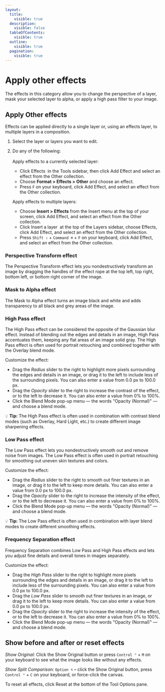 ```yaml
---
layout:
  title:
    visible: true
  description:
    visible: false
  tableOfContents:
    visible: true
  outline:
    visible: true
  pagination:
    visible: true
---
```


# Apply other effects

The effects in this category allow you to change the perspective of a layer, mask your selected layer to alpha, or apply a high pass filter to your image.

## Apply Other effects

Effects can be applied directly to a single layer or, using an effects layer, to multiple layers in a composition.

1. Select the layer or layers you want to edit.
2.  Do any of the following:\
    \
    Apply effects to a currently selected layer:

    * Click Effects <img src="https://help.pixelmator.com/pixelmator-pro/3.5/assets/English/1590058938000.png" alt="" data-size="line"> in the Tools sidebar, then click Add Effect and select an effect from the Other collection.
    * Choose **Format > Effects > Other** and choose an effect.
    * Press `F` on your keyboard, click Add Effect, and select an effect from the Other collection.

    Apply effects to multiple layers:

    * Choose **Insert > Effects** from the Insert menu at the top of your screen, click Add Effect, and select an effect from the Other collection.
    * Click Insert a layer <img src="https://help.pixelmator.com/pixelmator-pro/3.5/assets/English/1648724547000.png" alt="" data-size="line"> at the top of the Layers sidebar, choose Effects, click Add Effect, and select an effect from the Other collection.
    * Press `Shift ⇧` + `Command ⌘` + `F` on your keyboard, click Add Effect, and select an effect from the Other collection.

### Perspective Transform effect

The Perspective Transform effect lets you nondestructively transform an image by dragging the handles of the effect rope at the top left, top right, bottom left, or bottom right corner of the image.

### Mask to Alpha effect

The Mask to Alpha effect turns an image black and white and adds transparency to all black and grey areas of the image.

### High Pass effect

The High Pass effect can be considered the opposite of the Gaussian blur effect. Instead of blending out the edges and details in an image, High Pass accentuates them, keeping any flat areas of an image solid gray. The High Pass effect is often used for portrait retouching and combined together with the Overlay blend mode.

Customize the effect:

* Drag the _Radius_ slider to the right to highlight more pixels surrounding the edges and details in an image, or drag it to the left to include less of the surrounding pixels. You can also enter a value from 0.0 px to 100.0 px.
* Drag the _Opacity_ slider to the right to increase the contrast of the effect, or to the left to decrease it. You can also enter a value from 0% to 100%.
* Click the Blend Mode pop-up menu — the words "Opacity (Normal)" — and choose a blend mode.

:bulb: **Tip:** The High Pass effect is often used in combination with contrast blend modes (such as Overlay, Hard Light, etc.) to create different image sharpening effects.

### Low Pass effect

The Low Pass effect lets you nondestructively smooth out and remove noise from images. The Low Pass effect is often used in portrait retouching for smoothing out uneven skin textures and colors.

Customize the effect:

* Drag the _Radius_ slider to the right to smooth out finer textures in an image, or drag it to the left to keep more details. You can also enter a value from 0.0 px to 100.0 px.
* Drag the _Opacity_ slider to the right to increase the intensity of the effect, or to the left to decrease it. You can also enter a value from 0% to 100%.
* Click the Blend Mode pop-up menu — the words "Opacity (Normal)" — and choose a blend mode.

:bulb: **Tip:** The Low Pass effect is often used in combination with layer blend modes to create different smoothing effects.

### Frequency Separation effect

Frequency Separation combines Low Pass and High Pass effects and lets you adjust fine details and overall tones in images separately.

Customize the effect:

* Drag the _High Pass_ slider to the right to highlight more pixels surrounding the edges and details in an image, or drag it to the left to include less of the surrounding pixels. You can also enter a value from 0.0 px to 100.0 px.
* Drag the _Low Pass_ slider to smooth out finer textures in an image, or drag it to the left to keep more details. You can also enter a value from 0.0 px to 100.0 px.
* Drag the _Opacity_ slider to the right to increase the intensity of the effect, or to the left to decrease it. You can also enter a value from 0% to 100%.
* Click the Blend Mode pop-up menu — the words "Opacity (Normal)" — and choose a blend mode.

## Show before and after or reset effects

_Show Original:_ Click the Show Original button or press `Control ⌃` + `M` on your keyboard to see what the image looks like without any effects.

_Show Split Comparison:_ `Option ⌥` – click the Show Original button, press `Control ⌃` + `C` on your keyboard, or force-click the canvas.

To reset all effects, click Reset at the bottom of the Tool Options pane.
